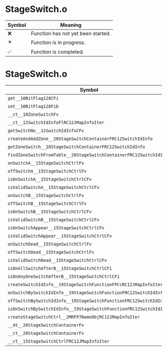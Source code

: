 # StageSwitch.o
| Symbol | Meaning 
| ------------- | ------------- 
| :x: | Function has not yet been started. 
| :eight_pointed_black_star: | Function is in progress. 
| :white_check_mark: | Function is completed. 


# StageSwitch.o
| Symbol | Decompiled? |
| ------------- | ------------- |
| `get__10BitFlag128CFi` | :white_check_mark: |
| `set__10BitFlag128Fib` | :white_check_mark: |
| `__ct__10ZoneSwitchFv` | :x: |
| `__ct__12SwitchIdInfoFlRC12JMapInfoIter` | :white_check_mark: |
| `getSwitchNo__12SwitchIdInfoCFv` | :white_check_mark: |
| `createAndAddZone__20StageSwitchContainerFRC12SwitchIdInfo` | :white_check_mark: |
| `getZoneSwitch__20StageSwitchContainerFRC12SwitchIdInfo` | :white_check_mark: |
| `findZoneSwitchFromTable__20StageSwitchContainerFRC12SwitchIdInfo` | :white_check_mark: |
| `onSwitchA__15StageSwitchCtrlFv` | :white_check_mark: |
| `offSwitchA__15StageSwitchCtrlFv` | :white_check_mark: |
| `isOnSwitchA__15StageSwitchCtrlCFv` | :white_check_mark: |
| `isValidSwitchA__15StageSwitchCtrlCFv` | :white_check_mark: |
| `onSwitchB__15StageSwitchCtrlFv` | :white_check_mark: |
| `offSwitchB__15StageSwitchCtrlFv` | :white_check_mark: |
| `isOnSwitchB__15StageSwitchCtrlCFv` | :white_check_mark: |
| `isValidSwitchB__15StageSwitchCtrlCFv` | :white_check_mark: |
| `isOnSwitchAppear__15StageSwitchCtrlCFv` | :white_check_mark: |
| `isValidSwitchAppear__15StageSwitchCtrlCFv` | :white_check_mark: |
| `onSwitchDead__15StageSwitchCtrlFv` | :white_check_mark: |
| `offSwitchDead__15StageSwitchCtrlFv` | :white_check_mark: |
| `isValidSwitchDead__15StageSwitchCtrlCFv` | :white_check_mark: |
| `isOnAllSwitchAfterB__15StageSwitchCtrlCFi` | :x: |
| `isOnAnyOneSwitchAfterB__15StageSwitchCtrlCFi` | :x: |
| `createSwitchIdInfo__19StageSwitchFunctionFPCcRC12JMapInfoIterb` | :white_check_mark: |
| `onSwitchBySwitchIdInfo__19StageSwitchFunctionFRC12SwitchIdInfo` | :white_check_mark: |
| `offSwitchBySwitchIdInfo__19StageSwitchFunctionFRC12SwitchIdInfo` | :white_check_mark: |
| `isOnSwitchBySwitchIdInfo__19StageSwitchFunctionFRC12SwitchIdInfo` | :white_check_mark: |
| `createStageSwitchCtrl__2MRFP7NameObjRC12JMapInfoIter` | :white_check_mark: |
| `__dt__20StageSwitchContainerFv` | :white_check_mark: |
| `__ct__20StageSwitchContainerFv` | :x: |
| `__ct__15StageSwitchCtrlFRC12JMapInfoIter` | :x: |
